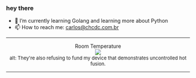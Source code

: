 ### hey there 

- :seedling: I’m currently learning Golang and learning more about Python
- :mailbox: How to reach me: carlos@chcdc.com.br


---


<!-- xkcd -->
<p align="center">Room Temperature</br><img src=https://imgs.xkcd.com/comics/room_temperature.png></br><font size =2>alt: They're also refusing to fund my device that demonstrates uncontrolled hot fusion.</br></font></p></table></p> 


<!-- xkcd -->
---
